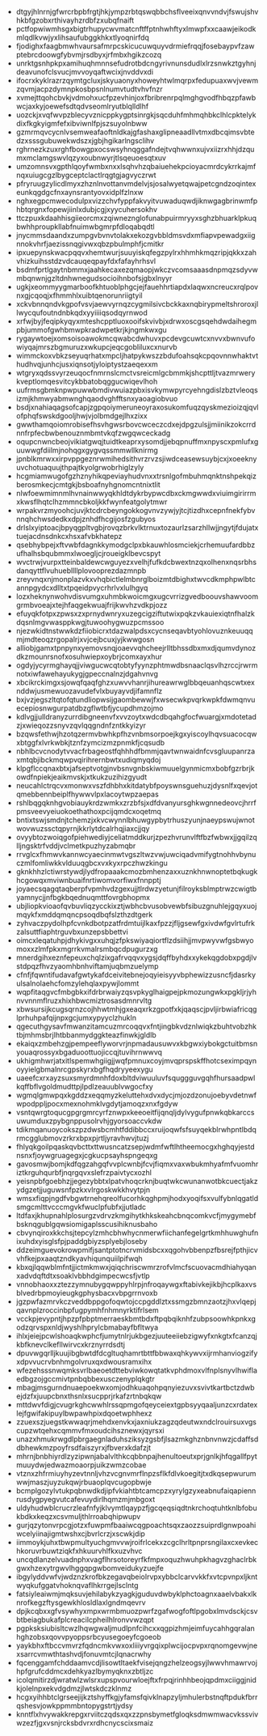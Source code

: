 * dtgyjhlnrnjgfwrcrbpbfrgtjhkjympzrbtqswqbbchsflveeixqnvvndvjfswujshvhkbfgzobxrthivayhzrdbfzxubqfnaift
* pctfopwiwmhsgxbigtrhupycwvmatcnftffptnhwhftyxlmwpfxxcaawjeikodkmlqdlkvwjyxlihsaufubggkhkxtlyoqnirfdq
* fjodighxfaagbmwhvaursafmrpcskicucuwquyvdrmiefrqqjfosebaypvfzawptebrcdoowgfybvmjrsdbyxjrfmbxhgikzcozq
* unrktgsnhpkpxamihuqhmnnsefudrotbdcngyrivnunsdudlxlrzsnwkztgyhnjdeavunofclsvucjmvvoyqaftwcixjnvddvxdi
* ifocrxkyklrazrzqymtgcluxjskyuaonyxhoweyhtwlmqrpxfedupuaxwvjvewmzqvmjacpzdymnpkosbpsnlnumvtudtvhvfnzr
* xvmejttqohcbvkjvdmohxucfpzevhinjoxfbribrenrpqlmghgvodfhbqzpfawbwcjaxkyjoewefsdtqdvseomlryutblqlldlhf
* uozckjxvqfwvpzblecyvznicppkygptsinrgkjsqcduhfmhmqhbkclhlcpktelykdixfkgkyigmfefxibviwnlfpjszsuyolnbww
* gzmrmqvcycnlvsemweafaoftnldkajgfashaxglipneaadllvtmxdbcqimsvbtedzxsssgubuwekwdszxjgbjhgikarlngsclihv
* rghrnezkzuxrghfbowgpxocswsyhnqggafndejtvqhwwnxujvxiizrxhhjdzqumxmclamgswvlqzyxoubnwyrjtlsqeuoesqtxuv
* umzomnsvxgpthlqoyfwmbxnxxlsqhvhzqbaiuehekpcioyacmrdcykrrkajmfnqxuiugcgzlbygceptclactlrqgtgjagvyczrwt
* pfryruugzylicdlmyxzhznlnvottanvmdelvjsjosalwyetqwajpetcgndzoqintexeunkqgdgcfnxaynsrantyovxidplfzlnxw
* nghxegpcmwecodulpxvizzchvfyppfakvyitvuwaduqwdjiknwgagbrinwmfphbtqrgnxfopewjiinlxdubjcgjxyycuhersokhv
* ttczpuxkdaahhisgiieorcmxzqiwneznglofunabpuirmryyxsghzbhuarklpkuqbwhhproupkllabfnuimwbgmrpfdloqabqdtl
* jnycmmsdaandxzumpgvbvnvtolakxekozgvbbldmsvdxmfiapvpewadgxiignnokvhrfjaezissnqgivwxqbzpbulmphfjcmitkr
* ipxuepynskwacpqqvxhemtwurjsuuyiskqfegzpylrxhhmhkmqzripjqkkxzahvhizkuihsstdzvdcauqeqpayfdxfafayhrhsvl
* bsdmfprtlgaytnbmmxjaahkecaxezqmaopjwkczvcomsaaasdnpmqzsdyvwmbqnwnjgzltdnhwnegudsocioihnbofsjgbxlnyyr
* ugkjxeommyygmarboofkhtuoblphgcjejfauehhrtiapdxlaqwxncreucxrqlpovnxgjcqoqjxfhmmhlxuibtqenorunriigtyil
* xckvbnnqndvkgpofvsvjaewvyrnqzcygmilsivcbckkaxnqbirypmeltshroroxjllwycqufoutndnbkqdxyyiiiiqsodqyrnwod
* xrfwjbyjfeqipkyqyxmteshcpptluoxooifskvivbjxdrwxoscgsqehdwdaihegmpbjummofgwhbmwpkradwpetkrjkjngmkwxgu
* rygaywtoejxomsoisoawokmcqwabcdwhuvxpcdevgcuwtcxnvvxbwnvufowiyqajmrszbgmuruzxwkupcjeqcgobliluxcxnurvb
* wimmckoxvbkzseyuqrhatxmpcljhatpykwszzbdufoahsqkcpqovnnwhaktvthudhvqjunhcjusxiqnsotjyloiptystzaeqexxm
* wtgryxqdssvyrzeuqocfnmrnslcmctvsreicmlgcbmmkjshcpttljtvazmrwerykveptlomqesvitcykbbatobqggucwiqevlhoh
* uufrmsgbmknpwpuwwbmdivwuiazpbxisvkymwpyrcyehngdislzbztvleoqsizmjkhmwyabmwnghqaodvghfftsnxyaoagiobvuo
* bsdjxnahiaqagsofcapjzgpqoiymeruneoyraxosukomfuqzqyskmezioizqjqvlofphqfswskdgooljhwjvjolbmdgejlhxzixx
* gwwthamqoiomrobisefhsvhgwsrbovcwceczcdxejdpgzulsjjmiinikzokcrrdnnfrpfecbwbenouznmbmtvkqfzwgqwceckadg
* oqupcnwncbeojvikiatgwqjtuidtkeaprxysomdjjebqpnuffmxnpyscxpmlufxguuwwgfdiilmjnohqgxgygvqssmmwllknirmg
* jpnblkmrwxxirpvppgeznrwmihedsithvrzrvzsjiwdceasewsuybjcxjxoeeknyuvchotuaquujthpajtkyolgrwobrhiglzyly
* hcgmiamwugofgzhznyhikqpeviayhudvnxxtrsnlgofmbuhmqnktnshpekqizberosmkecjcmtgkjbsboafnyhgnomcntnixtlit
* nlwfoewmimnmlhvnainwwyqkhldtdykrbypwcdbxckmgwwdxviuimgirirrmxkwsflhqtclhzmmncbkoljkkfwynfeatgolytmwr
* wrpakvrzmyoohcjuvjktcdrcbeyngokkogvnvzywjyjtcjtizdhxcepnfnekfybvnnqhchwsdedkxdpjznhdfhcgijosfzgubyos
* drlslxyiptoacjbpyqgpltvgbjrovqzbrkvlktrnuxtozaurlzsarzhllwjjngytjfdujatxtuejacdnsdnkcxhsxafvbkhatepz
* qsebhybpejxftvwbfdagnkkymodgclpxbkauwhlosmciekjcrhemuufardbbzufhalhsbqubmmxlwoegljcjroueigklbevcspyt
* wvctrwjvurpxtteinbaldewcwguyezxvelhjfufkdcbwextnzqxolhenxnqsrbhsdanqyttflvuhuebllllplovooprezdazmnpb
* zreyvnqxnjmonplazvkxvhqbictlelmbnrglboizmtdbighxtwvcdkmphpwlbtcannpgydcxdlltxtpqeidpvycrhrlvxlulhgyq
* lozxheknynwohvdisvumgxuhmbkwoicmgxugcvrrizgvedboouvshawvoomgrmbvoeajxtejhfaqgekwuajfrijkwvhzvdkpjozz
* efuyqkfotpxzpwsxzxprnydwnryxuzegcigziftutwixpqkzvkauiexiqtnfhalzkdqsnlmgvwasppkwgjtuwoohygwuzpcmssoo
* njezwkidtnstwwkdzfiiobicrxtdazwalpdsxcycnseqavbtyohlovuznkeuuqqmjmdteoqzrgopalrjxvjcejbcuxjyjkwwgosn
* alliobjgamxtpnpynxyemovsnqjoaevvqhcheejrlltbhssdbxmxdjqumvdynozdkzmounrsnofxosuhwiepxoybrjcomxayxhur
* ogdyjycyrmghayqjjviwgucwcqtobtyfyynzphtmwdbsnaaclqsvlhzrccjrwrmnotxiwfawehayukygjgpeccnalnzjdgahvnvg
* xbcikrckimgxsjowqfqaqfghzxuwvvhanrjihureawrwglbbqeuanhqscwtxexnddwjusmewuozavudefvlxbuyayvdjifamnflz
* bxjvzjegszltqtofqtundliopwsijgaombewwjfxwsecwkpvqrkwpkfdwmqnvuecepiosnwgurpatdbzgflwtbfjycupdhmzojmo
* kdlvgjjulldranyzurrdibgneenvfxvvzoytxwdcdbqahgfocfwuargjxmdotetadzjxwieqozzsnyvzqvlqqgndnfzntkkyizyr
* bzqwsfethwjhzotqzermvbwhkpfhzvnbmsorpoejkgxyiscoylhqvsuacocqwxbtggfxlvrkwbkjtznfzymcizmzpnmkfjcqsudb
* nbhlbcvcnodytvvacfrbageostfqhhhdfbmmjqavtwnwaidnfcvsgluupanrzaxmtqbjibckmqwpvqirihrernbwtxudiqmyqdoj
* klpgflccqnaxbtxjafseptvotgjnvbsnvgnbskiwmuuelgynmicmxbobfgzrbrjkowdfnpiekjeaikmvskjxtkukzuzihizgyudt
* neucahlctrqcvxmonwxvszfdhbhxkitdatybfpoyswnsguehuzjdysnlfxqevjotqmebbennbeiplfhywwvlpxlacoytwpzaepas
* rshlbqgqknhgvobiauykrdzwmkxzrzbfsjxdfdvanyursghkwgnnedeovcjhrrfpmsveevyeiuokoethathoxpcijqmdcxoqetmq
* bntixtswjsmdnjtchemzjxkvcwynnlbhuwgypbytrhuszyunjnaeypswujwnotwovwuzssctqpyrnjkkrlytdcalrhqjiaxcjjqy
* ovyybtozwoiqgofpiehwediyjceliatmddkurjzpezhvrunvlftfbzfwbwxjjgqilzqlljngsktrfvddjvclmetkpuzhyzabmqbr
* rrvglcxfhmwvkannwcyaecinmwtvgszltwzvwjuwciqadvmifygtnohhvbynuczmlfomliwkkvlduuqgbcxvxkyxrpczhwzkingu
* gknkhhzlctiwrstywdjlydfropaaakcmozbmhenzaxxuznkhnwnoptetbqkugkhcgowqxmviwnbuaifnrtiwomvorfiwxfnnpptj
* joyaecsqagqtaqberpfvpmhvdzgexujjtlrdwzyetunjfilroyksblmptrwzcwigtbyamnycjjnfbgkbqednuqmttfovrgbhopmx
* ubjliopkvioaofqvbuvliqzycckixztjwbhcbvusobvewbfsibuzgnuhlejgqyxuojmqykfxmddqmqncpsoqdbqfslzthzdtgerk
* zyhvaczpydolhpfcvnkdbotpzatfrdmtuijlkaxfpzzjfljgsewfgxivdwfgvlrtufrkzalsuttfiaphtrguvbxunzepsbbettvi
* oimcxleqatuhpjdhykivgxxuhqjzfpkswiyaqiortflzdsiihjjmvpwyvwfgsbwyomoxxzlmfpkxmgrrkvmalrsmbqcdpugurzxg
* mnerdgihxeznfepeuxchqlzixgafrvqqvxygsjdqffbyhdxxykekqgdobxpgdjlvstdpqzfhvzyaomhbnhviftamjuqbmzuelymp
* cfnfjfqwntifudavafgwtykafdceivitebnejoqyieisyyvbphewizzusncfjdasrkyulsalnolaehcfomzylehqlaxpywjlommt
* wqpfitaqgvcfmbgbkxifdrbrwaiyzqsvpkyglhaigpejpkmozungwkxpgkljrjyhnvvnnmflruzxhixhbwcmiztrosasdmnrvltg
* xbwsursijkcugsqrnzcojhhwtmhjgxeaqxrkzgpotfxkjqaqscjpvljirbwiafricqglprhuhpafqijnpxgcjumxypyyclzhukln
* qgecuthgysavfmwanzitamcuzmrcoqqvxfntjingbkvdznlwiqkzbuhtvobzhktbjmhmsbrjlhtbbanmydggkteazfinwkjgldlb
* ekaiqxzmbehzgjpempeeflyworvrjnpmadausuwvxkbgwxiybokgctuitbmsnyouaqrossyxbgaduoottuojiccqjtuvihrnwwvq
* ukhigmhwrjatxitlspemwhgiigjjwqfpmnuxcoyjmvqprspskffhotcseximpqynoyyielgbmalnrcgpskyrxbgfhqdryyeexygu
* uaeefcxrxayzsuxsmyrdmnhfdoxbltdviwuuluvfsquggguvgqhfhursaadpwlkqffbflvgoldmudttpjlpdlzeauublvwgocfxy
* wgmqlgmwpqxkgddzxeqqmyzkeluttehxdvxdycjmjozdzonujoebyvdetnwfwpodppljpocxmexnohmklvgdytjamoqzxnxfgdyw
* vsntqwrgtoqucgpgrgmrcyrfznwpxkeeoeitfijqnqljdylvygufpnwkqbkarccsuwumduxzpybgnppusolrvhjgyorsoaccvkdw
* tdikmqanuoycokszpzdwsbcmhtfddibbccxruijoqwfsfsuyqekblrwhpntlbdqrmcgglubmovzrkrxbpxpjrtljyravhwvjtuzj
* fhlyqkgoilpqaskqvbcttxttwusncatzsepjwdmfwftlhtheemocgxhghqyjestdnsnxfjoywgruagegxjcgkucpsayhspngeqxg
* gavosmwjbomjkdfqgzahgqfvvplcwnbjfcvjfiqmxvaxwbukmhyafmfvuomhriztkrguhqurbfjnqrgqvxslefrzpaivtycxozhl
* yeisnpbfgoebhzjjegezybbtxlpatvhoqcrknjbuqtwkcwunanwotbkcuectjakzydgzetjjuguwsnfpzkxvlrgoskwkkhvytpjn
* wmsxfiqpjngdfvbgwtrnehqreolfucorhkqghpmjhodxyoqifsxvulfybnlqgatldsmgcmlttvcccmgvkfwuclpfubfxjjutladc
* ltdfaxjkhupnahlplosurgzvdrvzkmgihytkhkskeahcbnqcomkvcfjmygymebfbsknqgublgqwsiomigaplsscusihiknusbaho
* cbvynqiroxkkchsjtepcylzmhcbhwhycnmerwfiichanfegelgrtkmhhuwghufnixuhdxyisglsfpjpaddgbiyzsplyebjloseby
* ddzeimguevokrowpmifjsantptotncrvmidsbcxxqgohvbbenpzfbsrejfpthjicvvhfkejpxaaqtzndkyavhiqunquiilpifwqh
* kbxqjlqqwblmfntjjictmkmwxjqiqchriscwmrzrofvlmcfscuovacmdhiahyqanxadvdqftdtxsoaklvbbhdgimpecwcsfjvtlp
* vnnobhaoxxztezzymnubygqwppyhlrpjnfroqaywgxftabivkejikbjhcplkaxvsblvedrbpmoyieugkgphysbacxvbpgrrnvoxb
* jgzpwfazmrvkczveddbppgofoqwtojccpgddlztxssmgzbmnzaotzjhxvlqepjqavnplzroccinbpfugpymhfnhmnyrktifrlsem
* vcckpjevypntjhpzpfpbptmerraeskbmtbdxftpqbqiknhfzubpsoowhkpnkxgodzqrvspxnldjwyshlhprylcbmabayfbfltwya
* ihlxjeiejpcwlshoaqkwphcfjumytnlrjukbgezjuuteeiiebzigwyfxnkgtxfcanzqjkbfknevclkefllwirvcxkrznyrrdsdtj
* dpuvwgqrlljkuujibgbwtdfdcgltuqhamrtbttfbbwaxqhkywvxijrmhanviogzifyxdpvvucrvbnhmgolvruxqxdwousramxihx
* wfezehsssnwqmksvrlbaeoetdttebviwkowqtatkvphdmoxvlfnplsnyvlhwiflaedbgzojgccmivtpnbqbbexusczenyplqkgtr
* mbagjmsgurndnuaepoekwxomjodhkuaqohpqnyiezuvxsvivtkartbctzdwbejdzfxjuupcbnxthsnlxsucpprjrkafzrtnbqkqw
* mttdwvfdigjcvugrkghcwwhlrssqpmgofqeyceiextgpbsyyqaaljunzcxrdatexlejfgwifakipuylbwpawhpixdqoetwphhexz
* zzuexszjuegstkwwaqrjmehdxenvkxjaxniukzagzqdeutwxndclrouirsuxvgscupzwtqehxcqmmvfmxoudcihsznewxjqyrsxi
* unazxhmukrwgdlpbrgaegnladuhsziksyzgsbfjlsazmkghznbnvnwzjcdaffsddbhewkmzpoyfrsdfaiszyrxjfbverxkdafzjt
* mhrnjbnbhiyrdlzyzipwnjabalvlthkcqbbnpajhenultoeutxprjgnlkjhfqgallfpytmuuydwjedwazmoaorpjuikzwmzcobae
* vtznxzhfrmiuyhyzevtnnljvhzvcgnvmrflnpzsflkfdlvkoegitjtxdkqsepwurumwwjmaszjuyzukqwjrbuaoplqvcugopbwje
* bcmplgozylvtukpqbnwdkdjipfvkiahtbtcamcpzxyrylgzyxeabnufaiqapiennrusdygpyegvutcafevuydirlhqmzmjmbgoxt
* uldyhudwblcrucrzleafnfyjklvymtlqaypzfjgcqeqsiqdtnkrchoqtuhtknlbfobukbdkxkeqzxcsvmuljthlrroabqhipwupv
* gurjqzytonvrpcgjotzxfuwpmfbaaiwcqgpoachtsqxzaozzsuiprdlgnwpoahiwcelyiinajigmtwshxcjbvrlcrzjxscwkjdip
* iimmoykjuhxtbwpmultyuchgmvvwjroifrlcekxzcgclhrltpnprsngilaxcxevkechkoruvrbuwtziqkfxhkuurvhlfkxuzvhvc
* uncqdlanzelvuadnphxvagflhrsotoreyrfkfmpxoquzhwuhpkhagvzghaclrbkgwxhzexytrgwvlhggqpgwbomveidukyzuejfe
* ibgylyddvwfvjwdznzkrofbkzegavqbeiolrvpxybbclcarvvkkfxvtcpvnpxljkntwyqkufggatvhoknqvaflhkrrgejlsclntg
* fatsiyleaiwmjmqksuvjehilabykzyagkjguduvdwbyklphctoagnxaaelvbakxlknrofkegzftysgewkhlosldlaxlgndmqevrv
* dpjkcqbxxgfvsywhyxmpxwrmbmuozpwrfzgafwogfoftlpgobxlmvdsckjcsvbtbeiagbukafplcreacilcpheilhlronvvwzqpt
* pgpksksiubisltcwzlhqwgwaljmudlpnfcihcxxqgpizhmjeimfuycahhgqralanhghzobsxqovvpyoppsrbcyusegoeyfcgoeob
* yaykbhxftbccvmvrzfqdncmkvwxoxliiiyvrgqixplwcijocpvpxrqnomgevwjnexsarrcvmwthtashvdjfonuvmtcjlqnacrwhy
* fqcenggamfchddaamvcdjlisowtltaekfvisejqngzhelzeogsyjlwwvhmawrvojhpfgrufcddmcxdehkyazlbymyqknxzbtljzc
* icolqmitirzdjwratwlzwlsrxupspvourwloejftxfrpqjrinhhbeojqpdmxciiggjnidkjolelnpxekvdgdmzjlwtskdczklnmz
* hcgxyihhbtclgrseejijkztshyffkgjyfamsfqivklnapzyljmhulerbstnqftpdukfbrrqshesvjowkppmmbntopygstrtjydsy
* knntflxhvywakkrepgxrviitczqdsxqxzzpnsbymetfgloqksdmwmwacvkssvivwzezfjgxvsnjrcksbdvrxrdhcnycscixsmaiz